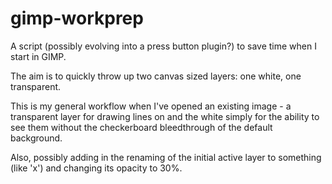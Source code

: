 # gimp-workprep

A script (possibly evolving into a press button plugin?) to save time when I start in GIMP.

The aim is to quickly throw up two canvas sized layers: one white, one transparent. 

This is my general workflow when I've opened an existing image - a transparent layer for drawing lines on and the white simply for the ability to see them without the checkerboard bleedthrough of the default background. 

Also, possibly adding in the renaming of the initial active layer to something (like 'x') and changing its opacity to 30%.
